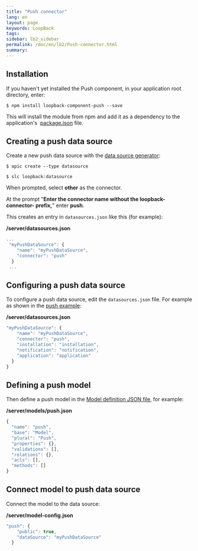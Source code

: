 ```yaml
---
title: "Push connector"
lang: en
layout: page
keywords: LoopBack
tags:
sidebar: lb2_sidebar
permalink: /doc/en/lb2/Push-connector.html
summary:
---
```


## Installation

If you haven't yet installed the Push component, in your application root directory, enter:

```shell
$ npm install loopback-component-push --save
```

This will install the module from npm and add it as a dependency to the application's 
[package.json](http://docs.strongloop.com/display/LB/package.json) file.

## Creating a push data source

Create a new push data source with the [data source generator](/doc/en/lb2/Data-source-generator.html):

```shell
$ apic create --type datasource
```

```shell
$ slc loopback:datasource
```

When prompted, select **other** as the connector.  

At the prompt "**Enter the connector name without the loopback-connector- prefix,**" enter **push**.

This creates an entry in `datasources.json` like this (for example):

**/server/datasources.json**

```javascript
...
 "myPushDataSource": {
    "name": "myPushDataSource",
    "connector": "push"
  }
 ...
```

## Configuring a push data source

To configure a push data source, edit the `datasources.json` file.
For example as shown in the [push example](http://docs.strongloop.com/https:/github.com/strongloop/loopback-component-push/blob/master/example/server-2.0/):

**/server/datasources.json**

```javascript
"myPushDataSource": {
    "name": "myPushDataSource",
    "connector": "push",
    "installation": "installation",
    "notification": "notification",
    "application": "application"
  }
}
```

## Defining a push model

Then define a push model in the [Model definition JSON file](/doc/en/lb2/Model-definition-JSON-file.html), for example:

**/server/models/push.json**

```javascript
{
  "name": "push",
  "base": "Model",
  "plural": "Push",
  "properties": {},
  "validations": [],
  "relations": {},
  "acls": [],
  "methods": []
}
```

## Connect model to push data source

Connect the model to the data source:

**/server/model-config.json**

```javascript
"push": {
    "public": true,
    "dataSource": "myPushDataSource"
  }
```